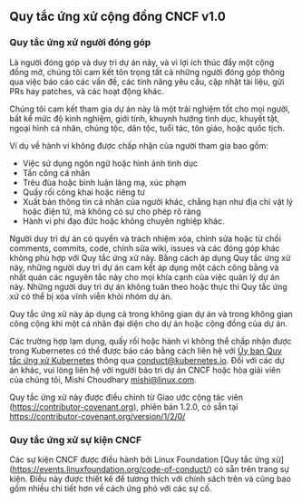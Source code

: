 <!-- Vui lòng không sửa tài liệu này. Hãy lấy bản mới nhất từ
     https://github.com/cncf/foundation/blob/master/code-of-conduct.md -->
## Quy tắc ứng xử cộng đồng CNCF v1.0

### Quy tắc ứng xử người đóng góp

Là người đóng góp và duy trì dự án này, và vì lợi ích thúc đẩy một cộng đồng mở, chúng tôi cam kết tôn trọng tất cả những người đóng góp thông qua việc báo cáo các vấn đề, các tính năng yêu cầu, cập nhật tài liệu, gửi PRs hay patches, và các hoạt động khác.

Chúng tôi cam kết tham gia dự án này là một trải nghiệm tốt cho mọi người, bất kể mức độ kinh nghiệm, giới tính, khuynh hướng tình dục, khuyết tật, ngoại hình cá nhân, chủng tộc, dân tộc, tuổi tác, tôn giáo, hoặc quốc tịch.

Ví dụ về hành vi không được chấp nhận của người tham gia bao gồm:

* Việc sử dụng ngôn ngữ hoặc hình ảnh tình dục
* Tấn công cá nhân
* Trêu đùa hoặc bình luận lăng mạ, xúc phạm
* Quấy rối công khai hoặc riêng tư
* Xuất bản thông tin cá nhân của người khác, chẳng hạn như địa chỉ vật lý hoặc điện tử, mà không có sự cho phép rõ ràng
* Hành vi phi đạo đức hoặc không chuyên nghiệp khác.

Người duy trì dự án có quyền và trách nhiệm xóa, chỉnh sửa hoặc từ chối comments, commits, code, chỉnh sửa wiki, issues và các đóng góp khác không phù hợp với Quy tắc ứng xử này. Bằng cách áp dụng Quy tắc ứng xử này, những người duy trì dự án cam kết áp dụng một cách công bằng và nhất quán các nguyên tắc này cho mọi khía cạnh của việc quản lý dự án này. Những người duy trì dự án không tuân theo hoặc thực thi Quy tắc ứng xử có thể bị xóa vĩnh viễn khỏi nhóm dự án.

Quy tắc ứng xử này áp dụng cả trong không gian dự án và trong không gian công cộng khi một cá nhân đại diện cho dự án hoặc cộng đồng của dự án.

Các trường hợp lạm dụng, quấy rối hoặc hành vi không thể chấp nhận được trong Kubernetes có thể được báo cáo bằng cách liên hệ với [Ủy ban Quy tắc ứng xử Kubernetes](https://git.k8s.io/community/committee-code-of-conduct) thông qua <conduct@kubernetes.io>. Đối với các dự án khác, vui lòng liên hệ với người bảo trì dự án CNCF hoặc hòa giải viên của chúng tôi, Mishi Choudhary <mishi@linux.com>.

Quy tắc ứng xử này được điều chỉnh từ Giao ước cộng tác viên (https://contributor-covenant.org), phiên bản 1.2.0, có sẵn tại
https://contributor-covenant.org/version/1/2/0/

### Quy tắc ứng xử sự kiện CNCF

Các sự kiện CNCF được điều hành bởi Linux Foundation [Quy tắc ứng xử] (https://events.linuxfoundation.org/code-of-conduct/) có sẵn trên trang sự kiện. Điều này được thiết kế để tương thích với chính sách trên và cũng bao gồm nhiều chi tiết hơn về cách ứng phó với các sự cố.